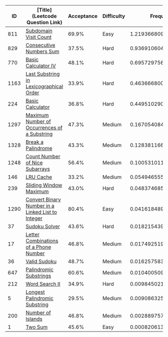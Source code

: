 |ID|[Title](Leetcode Question Link)|Acceptance|Difficulty|Frequency|
|----|-----|----|---|---|
|811|[Subdomain Visit Count]( https://leetcode.com/problems/subdomain-visit-count)|69.9%|Easy|1.219366809852767|
|829|[Consecutive Numbers Sum]( https://leetcode.com/problems/consecutive-numbers-sum)|37.5%|Hard|0.9369106040185756|
|770|[Basic Calculator IV]( https://leetcode.com/problems/basic-calculator-iv)|48.1%|Hard|0.6957297563903937|
|1163|[Last Substring in Lexicographical Order]( https://leetcode.com/problems/last-substring-in-lexicographical-order)|33.9%|Hard|0.4636668007546091|
|224|[Basic Calculator]( https://leetcode.com/problems/basic-calculator)|36.8%|Hard|0.44951029049735747|
|1297|[Maximum Number of Occurrences of a Substring]( https://leetcode.com/problems/maximum-number-of-occurrences-of-a-substring)|47.3%|Medium|0.1670540846631662|
|1328|[Break a Palindrome]( https://leetcode.com/problems/break-a-palindrome)|43.3%|Medium|0.12838116664820678|
|1248|[Count Number of Nice Subarrays]( https://leetcode.com/problems/count-number-of-nice-subarrays)|56.4%|Medium|0.1005310110120055|
|146|[LRU Cache]( https://leetcode.com/problems/lru-cache)|33.2%|Medium|0.054946555458745445|
|239|[Sliding Window Maximum]( https://leetcode.com/problems/sliding-window-maximum)|43.0%|Hard|0.0483746857022364|
|1290|[Convert Binary Number in a Linked List to Integer]( https://leetcode.com/problems/convert-binary-number-in-a-linked-list-to-integer)|80.4%|Easy|0.04161848998251485|
|37|[Sudoku Solver]( https://leetcode.com/problems/sudoku-solver)|43.6%|Hard|0.01821543989134118|
|17|[Letter Combinations of a Phone Number]( https://leetcode.com/problems/letter-combinations-of-a-phone-number)|46.8%|Medium|0.017492519932499718|
|36|[Valid Sudoku]( https://leetcode.com/problems/valid-sudoku)|48.7%|Medium|0.01625758350956095|
|647|[Palindromic Substrings]( https://leetcode.com/problems/palindromic-substrings)|60.6%|Medium|0.010400509768078022|
|212|[Word Search II]( https://leetcode.com/problems/word-search-ii)|34.9%|Hard|0.009845021678804893|
|5|[Longest Palindromic Substring]( https://leetcode.com/problems/longest-palindromic-substring)|29.5%|Medium|0.009086325220960808|
|200|[Number of Islands]( https://leetcode.com/problems/number-of-islands)|46.8%|Medium|0.0028897578265903614|
|1|[Two Sum]( https://leetcode.com/problems/two-sum)|45.6%|Easy|0.0008206138651873125|
